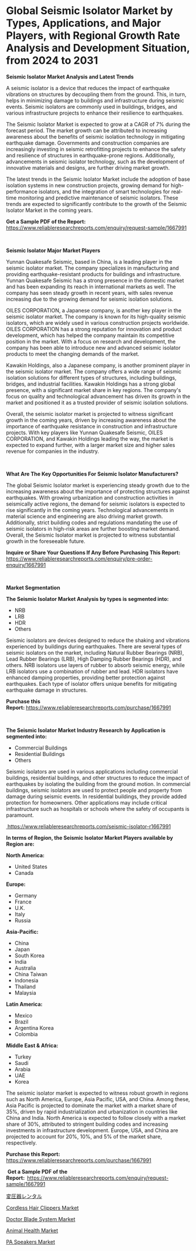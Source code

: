 <p><h1>Global Seismic Isolator Market by Types, Applications, and Major Players, with Regional Growth Rate Analysis and Development Situation, from 2024 to 2031</h1></p><p><strong>Seismic Isolator Market Analysis and Latest Trends</strong></p>
<p><p>A seismic isolator is a device that reduces the impact of earthquake vibrations on structures by decoupling them from the ground. This, in turn, helps in minimizing damage to buildings and infrastructure during seismic events. Seismic isolators are commonly used in buildings, bridges, and various infrastructure projects to enhance their resilience to earthquakes.</p><p>The Seismic Isolator Market is expected to grow at a CAGR of 7% during the forecast period. The market growth can be attributed to increasing awareness about the benefits of seismic isolation technology in mitigating earthquake damage. Governments and construction companies are increasingly investing in seismic retrofitting projects to enhance the safety and resilience of structures in earthquake-prone regions. Additionally, advancements in seismic isolator technology, such as the development of innovative materials and designs, are further driving market growth.</p><p>The latest trends in the Seismic Isolator Market include the adoption of base isolation systems in new construction projects, growing demand for high-performance isolators, and the integration of smart technologies for real-time monitoring and predictive maintenance of seismic isolators. These trends are expected to significantly contribute to the growth of the Seismic Isolator Market in the coming years.</p></p>
<p><strong>Get a Sample PDF of the Report:&nbsp;</strong> <a href="https://www.reliableresearchreports.com/enquiry/request-sample/1667991">https://www.reliableresearchreports.com/enquiry/request-sample/1667991</a></p>
<p>&nbsp;</p>
<p><strong>Seismic Isolator Major Market Players</strong></p>
<p><p>Yunnan Quakesafe Seismic, based in China, is a leading player in the seismic isolator market. The company specializes in manufacturing and providing earthquake-resistant products for buildings and infrastructure. Yunnan Quakesafe Seismic has a strong presence in the domestic market and has been expanding its reach in international markets as well. The company has seen steady growth in recent years, with sales revenue increasing due to the growing demand for seismic isolation solutions.</p><p>OILES CORPORATION, a Japanese company, is another key player in the seismic isolator market. The company is known for its high-quality seismic isolators, which are widely used in various construction projects worldwide. OILES CORPORATION has a strong reputation for innovation and product development, which has helped the company maintain its competitive position in the market. With a focus on research and development, the company has been able to introduce new and advanced seismic isolator products to meet the changing demands of the market.</p><p>Kawakin Holdings, also a Japanese company, is another prominent player in the seismic isolator market. The company offers a wide range of seismic isolation solutions for different types of structures, including buildings, bridges, and industrial facilities. Kawakin Holdings has a strong global presence, with a significant market share in key regions. The company's focus on quality and technological advancement has driven its growth in the market and positioned it as a trusted provider of seismic isolation solutions.</p><p>Overall, the seismic isolator market is projected to witness significant growth in the coming years, driven by increasing awareness about the importance of earthquake resistance in construction and infrastructure projects. With key players like Yunnan Quakesafe Seismic, OILES CORPORATION, and Kawakin Holdings leading the way, the market is expected to expand further, with a larger market size and higher sales revenue for companies in the industry.</p></p>
<p>&nbsp;</p>
<p><strong>What Are The Key Opportunities For Seismic Isolator Manufacturers?</strong></p>
<p><p>The global Seismic Isolator market is experiencing steady growth due to the increasing awareness about the importance of protecting structures against earthquakes. With growing urbanization and construction activities in seismically active regions, the demand for seismic isolators is expected to rise significantly in the coming years. Technological advancements in material science and engineering are also driving market growth. Additionally, strict building codes and regulations mandating the use of seismic isolators in high-risk areas are further boosting market demand. Overall, the Seismic Isolator market is projected to witness substantial growth in the foreseeable future.</p></p>
<p><strong>Inquire or Share Your Questions If Any Before Purchasing This Report:</strong> <a href="https://www.reliableresearchreports.com/enquiry/pre-order-enquiry/1667991">https://www.reliableresearchreports.com/enquiry/pre-order-enquiry/1667991</a></p>
<p>&nbsp;</p>
<p><strong>Market Segmentation</strong></p>
<p><strong>The Seismic Isolator Market Analysis by types is segmented into:</strong></p>
<p><ul><li>NRB</li><li>LRB</li><li>HDR</li><li>Others</li></ul></p>
<p><p>Seismic isolators are devices designed to reduce the shaking and vibrations experienced by buildings during earthquakes. There are several types of seismic isolators on the market, including Natural Rubber Bearings (NRB), Lead Rubber Bearings (LRB), High Damping Rubber Bearings (HDR), and others. NRB isolators use layers of rubber to absorb seismic energy, while LRB isolators use a combination of rubber and lead. HDR isolators have enhanced damping properties, providing better protection against earthquakes. Each type of isolator offers unique benefits for mitigating earthquake damage in structures.</p></p>
<p><strong>Purchase this Report:&nbsp;</strong><a href="https://www.reliableresearchreports.com/purchase/1667991">https://www.reliableresearchreports.com/purchase/1667991</a></p>
<p>&nbsp;</p>
<p><strong>The Seismic Isolator Market Industry Research by Application is segmented into:</strong></p>
<p><ul><li>Commercial Buildings</li><li>Residential Buildings</li><li>Others</li></ul></p>
<p><p>Seismic isolators are used in various applications including commercial buildings, residential buildings, and other structures to reduce the impact of earthquakes by isolating the building from the ground motion. In commercial buildings, seismic isolators are used to protect people and property from damage during seismic events. In residential buildings, they provide added protection for homeowners. Other applications may include critical infrastructure such as hospitals or schools where the safety of occupants is paramount.</p></p>
<p><a href="https://www.reliableresearchreports.com/seismic-isolator-r1667991">&nbsp;https://www.reliableresearchreports.com/seismic-isolator-r1667991</a></p>
<p><strong>In terms of Region, the Seismic Isolator Market Players available by Region are:</strong></p>
<p>
    <p> <strong> North America: </strong>
        <ul>
            <li>United States</li>
            <li>Canada</li>
        </ul>
        </p> 
    <p> <strong> Europe: </strong>
        <ul>
            <li>Germany</li>
            <li>France</li>
            <li>U.K.</li>
            <li>Italy</li>
            <li>Russia</li>
        </ul>
        </p> 
    <p> <strong> Asia-Pacific: </strong>
        <ul>
            <li>China</li>
            <li>Japan</li>
            <li>South Korea</li>
            <li>India</li>
            <li>Australia</li>
            <li>China Taiwan</li>
            <li>Indonesia</li>
            <li>Thailand</li>
            <li>Malaysia</li>
        </ul>
        </p> 
    <p> <strong> Latin America: </strong>
        <ul>
            <li>Mexico</li>
            <li>Brazil</li>
            <li>Argentina Korea</li>
            <li>Colombia</li>
        </ul>
        </p> 
    <p> <strong> Middle East & Africa: </strong>
        <ul>
            <li>Turkey</li>
            <li>Saudi</li>
            <li>Arabia</li>
            <li>UAE</li>
            <li>Korea</li>
        </ul>
    </p>
    </p>
<p><p>The seismic isolator market is expected to witness robust growth in regions such as North America, Europe, Asia Pacific, USA, and China. Among these, Asia Pacific is projected to dominate the market with a market share of 35%, driven by rapid industrialization and urbanization in countries like China and India. North America is expected to follow closely with a market share of 30%, attributed to stringent building codes and increasing investments in infrastructure development. Europe, USA, and China are projected to account for 20%, 10%, and 5% of the market share, respectively.</p></p>
<p><strong>Purchase this Report: </strong><a href="https://www.reliableresearchreports.com/purchase/1667991">https://www.reliableresearchreports.com/purchase/1667991</a></p>
<p>&nbsp;<strong>Get a Sample PDF of the Report:&nbsp;&nbsp;</strong><a href="https://www.reliableresearchreports.com/enquiry/request-sample/1667991">https://www.reliableresearchreports.com/enquiry/request-sample/1667991</a></p>
<p><strong></strong></p>
<p><p><a href="https://github.com/RudySimonis2023/Market-Research-Report-List-1/blob/main/432741953470.md">変圧器レンタル</a></p><p><a href="https://www.linkedin.com/pulse/cordless-hair-clippers-market-competitive-analysis-trends-forecast-lhflc">Cordless Hair Clippers Market</a></p><p><a href="https://github.com/dx0328/Market-Research-Report-List-2/blob/main/doctor-blade-system-market.md">Doctor Blade System Market</a></p><p><a href="https://www.linkedin.com/pulse/animal-health-market-insight-trends-growth-forecasted-from-2024-zveyf">Animal Health Market</a></p><p><a href="https://github.com/Glendatilghmankmgz0rbhwpy/Market-Research-Report-List-2/blob/main/pa-speakers-market.md">PA Speakers Market</a></p></p>